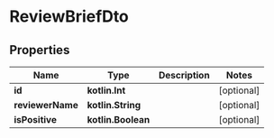 
# ReviewBriefDto

## Properties
Name | Type | Description | Notes
------------ | ------------- | ------------- | -------------
**id** | **kotlin.Int** |  |  [optional]
**reviewerName** | **kotlin.String** |  |  [optional]
**isPositive** | **kotlin.Boolean** |  |  [optional]




